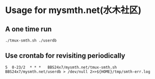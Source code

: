 # Usage for mysmth.net(水木社区)

## A one time run

```
./tmux-smth.sh ./userdb
```

## Use crontab for revisiting periodically

```
5  0-23/2  * * *   BBS24x7/mysmth.net/tmux-smth.sh BBS24x7/mysmth.net/userdb > /dev/null 2>>${HOME}/tmp/smth-err.log
```

